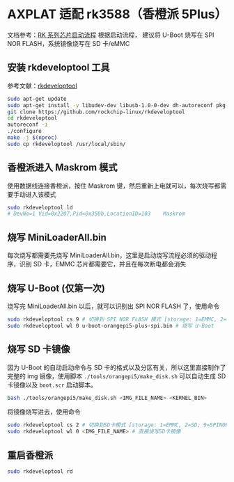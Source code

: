 # AXPLAT 适配 rk3588（香橙派 5Plus）

文档参考：[RK 系列芯片启动流程](./tools/docs/瑞芯微%20RK%20系列芯片启动流程简析.pdf)
根据启动流程， 建议将 U-Boot 烧写在 SPI NOR FLASH，系统镜像烧写在 SD 卡/eMMC

## 安装 rkdeveloptool 工具

参考文献：[rkdeveloptool](https://docs.radxa.com/rock3/rock3c/low-level-dev/rkdeveloptool?host-os=archlinux)

```bash
sudo apt-get update
sudo apt-get install -y libudev-dev libusb-1.0-0-dev dh-autoreconf pkg-config libusb-1.0 build-essential git wget
git clone https://github.com/rockchip-linux/rkdeveloptool
cd rkdeveloptool
autoreconf -i
./configure
make -j $(nproc)
sudo cp rkdeveloptool /usr/local/sbin/
```

## 香橙派进入 Maskrom 模式

使用数据线连接香橙派，按住 Maskrom 键，然后重新上电就可以，每次烧写都需要手动进入该模式

```bash
sudo rkdeveloptool ld
# DevNo=1 Vid=0x2207,Pid=0x350b,LocationID=103    Maskrom
```

## 烧写 MiniLoaderAll.bin

每次烧写都需要先烧写 MiniLoaderAll.bin，这里是启动烧写流程必须的驱动程序，识别 SD 卡，EMMC 芯片都需要它，并且在每次断电都会消失

## 烧写 U-Boot (仅第一次)

烧写完 MiniLoaderAll.bin 以后，就可以识别出 SPI NOR FLASH 了，使用命令

```bash
sudo rkdeveloptool cs 9 # 切换到 SPI NOR FLASH 模式 [storage: 1=EMMC, 2=SD, 9=SPINOR]
sudo rkdeveloptool wl 0 u-boot-orangepi5-plus-spi.bin # 烧写 U-Boot
```

## 烧写 SD 卡镜像

因为 U-Boot 的自动启动命令与 SD 卡的格式以及分区有关，所以这里直接制作了完整的 img 镜像，使用脚本 `./tools/orangepi5/make_disk.sh` 可以自动生成 SD 卡镜像以及 `boot.scr` 启动脚本。

```bash
bash ./tools/orangepi5/make_disk.sh <IMG_FILE_NAME> <KERNEL_BIN>
```

将镜像烧写进去，使用命令

```bash
sudo rkdeveloptool cs 2 # 切换到SD卡模式 [storage: 1=EMMC, 2=SD, 9=SPINOR]
sudo rkdeveloptool wl 0 <IMG_FILE_NAME> # 直接烧写SD卡镜像
```

## 重启香橙派

```bash
sudo rkdeveloptool rd
```

